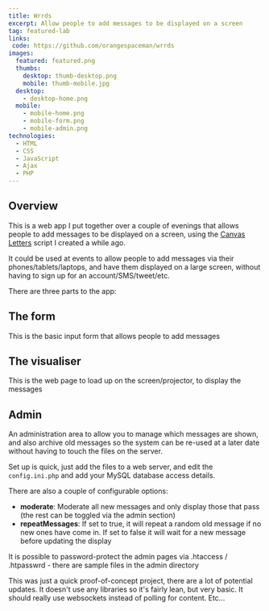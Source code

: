 ```yaml
---
title: Wrrds
excerpt: Allow people to add messages to be displayed on a screen
tag: featured-lab
links:
 code: https://github.com/orangespaceman/wrrds
images:
  featured: featured.png
  thumbs:
    desktop: thumb-desktop.png
    mobile: thumb-mobile.jpg
  desktop:
    - desktop-home.png
  mobile:
    - mobile-home.png
    - mobile-form.png
    - mobile-admin.png
technologies:
  - HTML
  - CSS
  - JavaScript
  - Ajax
  - PHP
---
```


## Overview

This is a web app I put together over a couple of evenings that allows people to add messages to be displayed on a screen, using the [Canvas Letters](https://f90.co.uk/labs/javascript-canvas-letters/) script I created a while ago.


It could be used at events to allow people to add messages via their phones/tablets/laptops, and have them displayed on a large screen, without having to sign up for an account/SMS/tweet/etc.

There are three parts to the app:

## The form

This is the basic input form that allows people to add messages

## The visualiser

This is the web page to load up on the screen/projector, to display the messages

## Admin

An administration area to allow you to manage which messages are shown, and also archive old messages so the system can be re-used at a later date without having to touch the files on the server.

Set up is quick, just add the files to a web server, and edit the `config.ini.php` and add your MySQL database access details.

There are also a couple of configurable options:

  - **moderate**: Moderate all new messages and only display those that pass (the rest can be toggled via the admin section)
  - **repeatMessages**: If set to true, it will repeat a random old message if no new ones have come in.  If set to false it will wait for a new message before updating the display

It is possible to password-protect the admin pages via .htaccess / .htpasswrd - there are sample files in the admin directory

This was just a quick proof-of-concept project, there are a lot of potential updates.  It doesn't use any libraries so it's fairly lean, but very basic. It should really use websockets instead of polling for content.  Etc...
